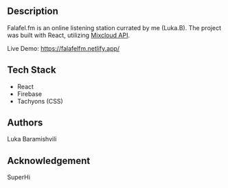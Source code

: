 ## Description

Falafel.fm is an online listening station currated by me (Luka.B).
The project was built with React, utilizing [Mixcloud API](https://www.mixcloud.com/developers/).

Live Demo: https://falafelfm.netlify.app/

## Tech Stack
- React
- Firebase
- Tachyons (CSS)

## Authors

Luka Baramishvili

## Acknowledgement

SuperHi
